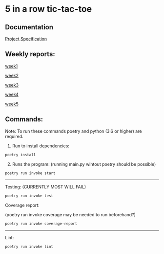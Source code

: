 # 5 in a row tic-tac-toe

## Documentation

[Project Specification](https://github.com/000hcl/tictactoe/blob/main/documentation/project_specification.md)

## Weekly reports:
[week1](https://github.com/000hcl/tictactoe/blob/main/documentation/weekly_reports/week1.md)

[week2](https://github.com/000hcl/tictactoe/blob/main/documentation/weekly_reports/week2.md)


[week3](https://github.com/000hcl/tictactoe/blob/main/documentation/weekly_reports/week3.md)


[week4](https://github.com/000hcl/tictactoe/blob/main/documentation/weekly_reports/week4.md)


[week5](https://github.com/000hcl/tictactoe/blob/main/documentation/weekly_reports/week5.md)



## Commands:

Note: To run these commands poetry and python (3.6 or higher) are required.

1. Run to install dependencies:
```bash
poetry install 
```
2. Runs the program: (running main.py wihtout poetry should be possible)
``` bash
poetry run invoke start
```
---

Testing: (CURRENTLY MOST WILL FAIL)
```bash
poetry run invoke test
```

Coverage report:

(poetry run invoke coverage may be needed to run beforehand?)

```bash
poetry run invoke coverage-report
```
---

Lint:
```bash
poetry run invoke lint
```
